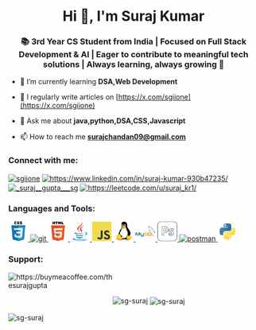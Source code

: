 <h1 align="center">Hi 👋, I'm Suraj Kumar</h1>
<h3 align="center">📚 3rd Year CS Student from India | Focused on Full Stack Development & AI | Eager to contribute to meaningful tech solutions | Always learning, always growing 🌱</h3>

- 🌱 I’m currently learning **DSA,Web Development**

- 📝 I regularly write articles on [https://x.com/sgiione](https://x.com/sgiione)

- 💬 Ask me about **java,python,DSA,CSS,Javascript**

- 📫 How to reach me **surajchandan09@gmail.com**

<h3 align="left">Connect with me:</h3>
<p align="left">
<a href="https://twitter.com/sgiione" target="blank"><img align="center" src="https://raw.githubusercontent.com/rahuldkjain/github-profile-readme-generator/master/src/images/icons/Social/twitter.svg" alt="sgiione" height="30" width="40" /></a>
<a href="https://linkedin.com/in/https://www.linkedin.com/in/suraj-kumar-930b47235/" target="blank"><img align="center" src="https://raw.githubusercontent.com/rahuldkjain/github-profile-readme-generator/master/src/images/icons/Social/linked-in-alt.svg" alt="https://www.linkedin.com/in/suraj-kumar-930b47235/" height="30" width="40" /></a>
<a href="https://instagram.com/_suraj__gupta___sg" target="blank"><img align="center" src="https://raw.githubusercontent.com/rahuldkjain/github-profile-readme-generator/master/src/images/icons/Social/instagram.svg" alt="_suraj__gupta___sg" height="30" width="40" /></a>
<a href="https://www.leetcode.com/https://leetcode.com/u/suraj_kr1/" target="blank"><img align="center" src="https://raw.githubusercontent.com/rahuldkjain/github-profile-readme-generator/master/src/images/icons/Social/leet-code.svg" alt="https://leetcode.com/u/suraj_kr1/" height="30" width="40" /></a>
</p>

<h3 align="left">Languages and Tools:</h3>
<p align="left"> <a href="https://www.w3schools.com/css/" target="_blank" rel="noreferrer"> <img src="https://raw.githubusercontent.com/devicons/devicon/master/icons/css3/css3-original-wordmark.svg" alt="css3" width="40" height="40"/> </a> <a href="https://git-scm.com/" target="_blank" rel="noreferrer"> <img src="https://www.vectorlogo.zone/logos/git-scm/git-scm-icon.svg" alt="git" width="40" height="40"/> </a> <a href="https://www.w3.org/html/" target="_blank" rel="noreferrer"> <img src="https://raw.githubusercontent.com/devicons/devicon/master/icons/html5/html5-original-wordmark.svg" alt="html5" width="40" height="40"/> </a> <a href="https://www.java.com" target="_blank" rel="noreferrer"> <img src="https://raw.githubusercontent.com/devicons/devicon/master/icons/java/java-original.svg" alt="java" width="40" height="40"/> </a> <a href="https://developer.mozilla.org/en-US/docs/Web/JavaScript" target="_blank" rel="noreferrer"> <img src="https://raw.githubusercontent.com/devicons/devicon/master/icons/javascript/javascript-original.svg" alt="javascript" width="40" height="40"/> </a> <a href="https://www.linux.org/" target="_blank" rel="noreferrer"> <img src="https://raw.githubusercontent.com/devicons/devicon/master/icons/linux/linux-original.svg" alt="linux" width="40" height="40"/> </a> <a href="https://www.mysql.com/" target="_blank" rel="noreferrer"> <img src="https://raw.githubusercontent.com/devicons/devicon/master/icons/mysql/mysql-original-wordmark.svg" alt="mysql" width="40" height="40"/> </a> <a href="https://www.photoshop.com/en" target="_blank" rel="noreferrer"> <img src="https://raw.githubusercontent.com/devicons/devicon/master/icons/photoshop/photoshop-line.svg" alt="photoshop" width="40" height="40"/> </a> <a href="https://postman.com" target="_blank" rel="noreferrer"> <img src="https://www.vectorlogo.zone/logos/getpostman/getpostman-icon.svg" alt="postman" width="40" height="40"/> </a> <a href="https://www.python.org" target="_blank" rel="noreferrer"> <img src="https://raw.githubusercontent.com/devicons/devicon/master/icons/python/python-original.svg" alt="python" width="40" height="40"/> </a> </p>

<h3 align="left">Support:</h3>
<p><a href="https://www.buymeacoffee.com/https://buymeacoffee.com/thesurajgupta"> <img align="left" src="https://cdn.buymeacoffee.com/buttons/v2/default-yellow.png" height="50" width="210" alt="https://buymeacoffee.com/thesurajgupta" /></a></p><br><br>

<p><img align="left" src="https://github-readme-stats.vercel.app/api/top-langs?username=sg-suraj&show_icons=true&locale=en&layout=compact" alt="sg-suraj" /></p>

<p>&nbsp;<img align="center" src="https://github-readme-stats.vercel.app/api?username=sg-suraj&show_icons=true&locale=en" alt="sg-suraj" /></p>

<p><img align="center" src="https://github-readme-streak-stats.herokuapp.com/?user=sg-suraj&" alt="sg-suraj" /></p>
